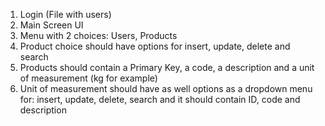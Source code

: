 <!-- Tasks -->
1. Login (File with users)
2. Main Screen UI
3. Menu with 2 choices: Users, Products
4. Product choice should have options for insert, update, delete and search
5. Products should contain a Primary Key, a code, a description and a unit of measurement (kg for example)
6. Unit of measurement should have as well options as a dropdown menu for: insert, update, delete, search and 
it should contain ID, code and description
